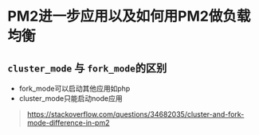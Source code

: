 # PM2进一步应用以及如何用PM2做负载均衡

## `cluster_mode` 与 `fork_mode`的区别

* fork_mode可以启动其他应用如php
* cluster_mode只能启动node应用
>https://stackoverflow.com/questions/34682035/cluster-and-fork-mode-difference-in-pm2